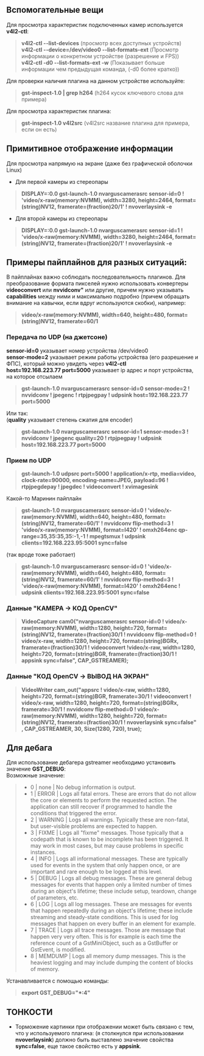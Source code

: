 ## Вспомогательные вещи ##
Для просмотра характеристик подключенных камер используется **v4l2-ctl**:  
  >**v4l2-ctl --list-devices** (просмотр всех доступных устройств)  
  >**v4l2-ctl --device=/dev/video0 --list-formats-ext** (Просмотр информации о конкретном устройстве (разрешение и FPS))  
  >**v4l2-ctl -d0 --list-formats-ext -w** (Показывает больше информации чем предыдущая команда, (-d0 более кратко))  

Для проверки наличия плагина на данном устройстве используйте:  
  >**gst-inspect-1.0 | grep h264** (h264 кусок ключевого слова для примера)  

Для просмотра характеристик плагина:  
  >**gst-inspect-1.0 v4l2src** (v4l2src название плагина для примера, если он есть)

## Примитивное отображение информации ##
Для просмотра напрямую на экране (даже без графической оболочки Linux)  
 - Для первой камеры из стереопары  
>**DISPLAY=:0.0 gst-launch-1.0 nvarguscamerasrc sensor-id=0 ! 'video/x-raw(memory:NVMM), width=3280, height=2464, format=(string)NV12, framerate=(fraction)20/1' ! nvoverlaysink -e**  
 - Для второй камеры из стереопары  
>**DISPLAY=:0.0 gst-launch-1.0 nvarguscamerasrc sensor-id=1 ! 'video/x-raw(memory:NVMM), width=3280, height=2464, format=(string)NV12, framerate=(fraction)20/1' ! nvoverlaysink -e**

## Примеры пайплайнов для разных ситуаций: ##
В пайплайнах важно соблюдать последовательность плагинов. Для преобразование формата пикселей нужно использовать конвертеры **videoconvert** или **nvvidconv"** или другие, причем нужно указывать **capabilities** между ними и максимально подробно (причем обращать внимание на кавычки, если вдруг используются скобки), например:   
>**video/x-raw(memory:NVMM), width=640, height=480, format=(string)NV12, framerate=60/1**

### Передача по UDP (на джетсоне)  
**sensor-id=0** указывает номер устройства /dev/video0  
**sensor-mode=2** указывает режим работы устройства (его разрешение и ФПС), который можно увидеть через **v4l2-ctl**  
**host=192.168.223.77 port=5000** указывает ip адрес и порт устройства, на которое отсылаем
>**gst-launch-1.0 nvarguscamerasrc sensor-id=0 sensor-mode=2 ! nvvidconv ! jpegenc ! rtpjpegpay ! udpsink host=192.168.223.77 port=5000**
  
Или так:  
(**quality** указывает степень сжатия для encoder)  
>**gst-launch-1.0 nvarguscamerasrc sensor-id=1 sensor-mode=3 ! nvvidconv ! jpegenc quality=20 ! rtpjpegpay ! udpsink host=192.168.223.77 port=5000** 

### Прием по UDP  
>**gst-launch-1.0 udpsrc port=5000 ! application/x-rtp, media=video, clock-rate=90000, encoding-name=JPEG, payload=96 ! rtpjpegdepay ! jpegdec ! videoconvert ! xvimagesink**

Какой-то Маринин пайплайн  
>**gst-launch-1.0 nvarguscamerasrc sensor-id=0 ! 'video/x-raw(memory:NVMM), width=640, height=480, format=(string)NV12, framerate=60/1' ! nvvidconv flip-method=3 ! 'video/x-raw(memory:NVMM), format=I420' ! omxh264enc qp-range=35,35:35,35:-1,-1 ! mpegtsmux ! udpsink clients=192.168.223.95:5001 sync=false**
  
(так вроде тоже работает)  
>**gst-launch-1.0 nvarguscamerasrc sensor-id=0 ! 'video/x-raw(memory:NVMM), width=640, height=480, format=(string)NV12, framerate=60/1' ! nvvidconv flip-method=3 ! 'video/x-raw(memory:NVMM), format=I420' ! omxh264enc ! udpsink clients=192.168.223.95:5001 sync=false**

### Данные "КАМЕРА -> КОД OpenCV"
>**VideoCapture cam0("nvarguscamerasrc sensor-id=0 ! video/x-raw(memory:NVMM), width=1280, height=720, format=(string)NV12, framerate=(fraction)30/1 ! nvvidconv flip-method=0 ! video/x-raw, width=1280, height=720, format=(string)BGRx, framerate=(fraction)30/1 ! videoconvert !video/x-raw, width=1280, height=720, format=(string)BGR, framerate=(fraction)30/1 ! appsink sync=false", CAP_GSTREAMER);**

### Данные "КОД OpenCV -> ВЫВОД НА ЭКРАН"
>**VideoWriter cam_out("appsrc ! video/x-raw, width=1280, height=720, format=(string)BGR, framerate=30/1 ! videoconvert ! video/x-raw, width=1280, height=720, format=(string)BGRx, framerate=30/1 ! nvvidconv flip-method=0 ! video/x-raw(memory:NVMM), width=1280, height=720, format=(string)NV12, framerate=(fraction)30/1 ! nvoverlaysink sync=false" , CAP_GSTREAMER, 30, Size(1280, 720), true);**


## Для дебага ##
Для использование дебагера gstreamer необходимо установить значение **GST_DEBUG**:  
Возможные значение:  
> - 0 | none    | No debug information is output.  
> - 1 | ERROR   | Logs all fatal errors. These are errors that do not allow the core or elements to perform the requested action. The application can still recover if programmed to handle the conditions that triggered the error.  
> - 2 | WARNING | Logs all warnings. Typically these are non-fatal, but user-visible problems are expected to happen.  
> - 3 | FIXME   | Logs all "fixme" messages. Those typically that a codepath that is known to be incomplete has been triggered. It may work in most cases, but may cause problems in specific instances.  
> - 4 | INFO    | Logs all informational messages. These are typically used for events in the system that only happen once, or are important and rare enough to be logged at this level.  
> - 5 | DEBUG   | Logs all debug messages. These are general debug messages for events that happen only a limited number of times during an object's lifetime; these include setup, teardown, change of parameters, etc.  
> - 6 | LOG     | Logs all log messages. These are messages for events that happen repeatedly during an object's lifetime; these include streaming and steady-state conditions. This is used for log messages that happen on every buffer in an element for example.  
> - 7 | TRACE   | Logs all trace messages. Those are message that happen very very often. This is for example is each time the reference count of a GstMiniObject, such as a GstBuffer or GstEvent, is modified.  
> - 8 | MEMDUMP | Logs all memory dump messages. This is the heaviest logging and may include dumping the content of blocks of memory.  

Устанавливается с помощью команды:
>**export GST_DEBUG="*:4"**  

## ТОНКОСТИ ##
 - Торможение картинки при отображении может быть связано с тем, что у используемого плагина: (я столкнулся при использовании **nvoverlaysink**) должно быть выставлено значение свойства **sync=false**, еще такое свойство есть у **appsink**.



